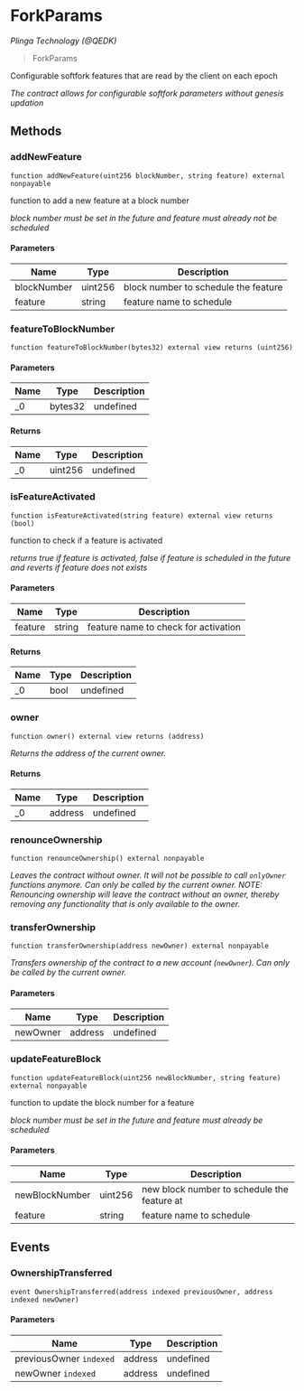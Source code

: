 # ForkParams

*Plinga Technology (@QEDK)*

> ForkParams

Configurable softfork features that are read by the client on each epoch

*The contract allows for configurable softfork parameters without genesis updation*

## Methods

### addNewFeature

```solidity
function addNewFeature(uint256 blockNumber, string feature) external nonpayable
```

function to add a new feature at a block number

*block number must be set in the future and feature must already not be scheduled*

#### Parameters

| Name | Type | Description |
|---|---|---|
| blockNumber | uint256 | block number to schedule the feature |
| feature | string | feature name to schedule |

### featureToBlockNumber

```solidity
function featureToBlockNumber(bytes32) external view returns (uint256)
```





#### Parameters

| Name | Type | Description |
|---|---|---|
| _0 | bytes32 | undefined |

#### Returns

| Name | Type | Description |
|---|---|---|
| _0 | uint256 | undefined |

### isFeatureActivated

```solidity
function isFeatureActivated(string feature) external view returns (bool)
```

function to check if a feature is activated

*returns true if feature is activated, false if feature is scheduled in the future and reverts if feature does not exists*

#### Parameters

| Name | Type | Description |
|---|---|---|
| feature | string | feature name to check for activation |

#### Returns

| Name | Type | Description |
|---|---|---|
| _0 | bool | undefined |

### owner

```solidity
function owner() external view returns (address)
```



*Returns the address of the current owner.*


#### Returns

| Name | Type | Description |
|---|---|---|
| _0 | address | undefined |

### renounceOwnership

```solidity
function renounceOwnership() external nonpayable
```



*Leaves the contract without owner. It will not be possible to call `onlyOwner` functions anymore. Can only be called by the current owner. NOTE: Renouncing ownership will leave the contract without an owner, thereby removing any functionality that is only available to the owner.*


### transferOwnership

```solidity
function transferOwnership(address newOwner) external nonpayable
```



*Transfers ownership of the contract to a new account (`newOwner`). Can only be called by the current owner.*

#### Parameters

| Name | Type | Description |
|---|---|---|
| newOwner | address | undefined |

### updateFeatureBlock

```solidity
function updateFeatureBlock(uint256 newBlockNumber, string feature) external nonpayable
```

function to update the block number for a feature

*block number must be set in the future and feature must already be scheduled*

#### Parameters

| Name | Type | Description |
|---|---|---|
| newBlockNumber | uint256 | new block number to schedule the feature at |
| feature | string | feature name to schedule |



## Events

### OwnershipTransferred

```solidity
event OwnershipTransferred(address indexed previousOwner, address indexed newOwner)
```





#### Parameters

| Name | Type | Description |
|---|---|---|
| previousOwner `indexed` | address | undefined |
| newOwner `indexed` | address | undefined |



